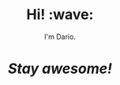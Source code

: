 <h1 align='center'> Hi! :wave:</h1>
<p align='center'>
I'm Dario.
</p>
<h1 align='center'><i>Stay awesome!</i></h1>